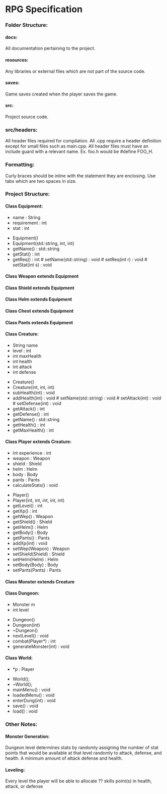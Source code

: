 # RPG Specification
### Folder Structure:
#### docs:
All documentation pertaining to the project.
#### resources:
Any libraries or external files which are not part of the source code.
#### saves:
Game saves created when the player saves the game.
#### src:
Project source code.
### src/headers:
All header files required for compilation.  All .cpp require a header definition except for small files such as main.cpp.
All header files must have an include guard with a relevant name.  Ex. foo.h would be #define FOO_H.
### Formatting:
Curly braces should be inline with the statement they are enclosing.
Use tabs which are two spaces in size.
### Project Structure:
#### Class Equipment:
- name : String
- requirement : int
- stat : int
+ Equipment()
+ Equipment(std::string, int, int)
+ getName() : std::string
+ getStat() : int
+ getReq() : int
\# setName(std::string) : void
\# setReq(int r) : void
\# setStat(int s) : void

#### Class Weapon extends Equipment
#### Class Shield extends Equipment
#### Class Helm extends Equipment
#### Class Chest extends Equipment
#### Class Pants extends Equipment

#### Class Creature:
- String name
- level : int
- int maxHealth
- int health
- int attack
- int defense
+ Creature() 
+ Creature(int, int, int) 
+ subHealth(int) : void
+ addHealth(int) : void 
\# setName(std::string) : void 
\# setAttack(int) : void 
\# setDefense(int) : void 
+ getAttack() : int
+ getDefense() : int
+ getName() : std::string
+ getHealth() : int
+ getMaxHealth() : int

#### Class Player extends Creature:
- int experience : int
- weapon : Weapon
- shield : Shield
- helm : Helm
- body : Body
- pants : Pants
- calculateStats() : void
+ Player()
+ Player(int, int, int, int, int)
+ getLevel() : int
+ getXp() : int
+ getWep() :  Weapon
+ getShield() :  Shield
+ getHelm() :  Helm
+ getBody() :  Body
+ getPants() :  Pants
+ addXp(int) :  void
+ setWep(Weapon) :  Weapon
+ setShield(Shield) :  Shield
+ setHelm(Helm) :  Helm
+ setBody(Body) :  Body
+ setPants(Pants) :  Pants

#### Class Monster extends Creature

#### Class Dungeon:
- Monster m
- int level
+ Dungeon()
+ Dungeon(int)
+ ~Dungeon()
+ nextLevel() :  void
+ combat(Player*) :  int
+ generateMonster(int) : void

#### Class World:
- *p : Player
+ World();
+ ~World();
+ mainMenu() :  void
+ loadedMenu() : void
+ enterDung(int) :  void
+ save() :  void
+ load() :  void

### Other Notes:
#### Monster Generation:
Dungeon level determines stats by randomly assigning the number of stat points that would be available at that level randomly to attack, defense, and health.  A minimum amount of attack defense and health.

#### Leveling:
Every level the player will be able to allocate ?? skills point(s) in health, attack, or defense